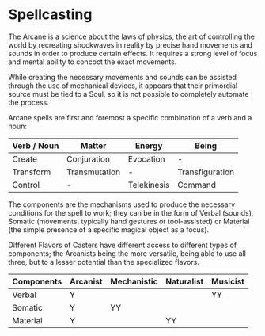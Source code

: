# Spellcasting

The Arcane is a science about the laws of physics, the art of controlling the world by recreating shockwaves in reality by precise hand movements and sounds in order to produce certain effects. It requires a strong level of focus and mental ability to concoct the exact movements.

While creating the necessary movements and sounds can be assisted through the use of mechanical devices, it appears that their primordial source must be tied to a Soul, so it is not possible to completely automate the process.

Arcane spells are first and foremost a specific combination of a verb and a noun:

| Verb / Noun | Matter | Energy | Being |
|------------|--------|---------|--------|
| Create | Conjuration | Evocation | - |
| Transform | Transmutation | - | Transfiguration |
| Control | - | Telekinesis | Command |

The components are the mechanisms used to produce the necessary conditions for the spell to work; they can be in the form of Verbal (sounds), Somatic (movements, typically hand gestures or tool-assisted) or Material (the simple presence of a specific magical object as a focus).

Different Flavors of Casters have different access to different types of components; the Arcanists being the more versatile, being able to use all three, but to a lesser potential than the specialized flavors.

| Components | Arcanist | Mechanistic | Naturalist | Musicist |
|------------|----------|-------------|------------|----------|
| Verbal     | Y        |             |            | YY       |
| Somatic    | Y        | YY          |            |          |
| Material   | Y        |             | YY         |          |